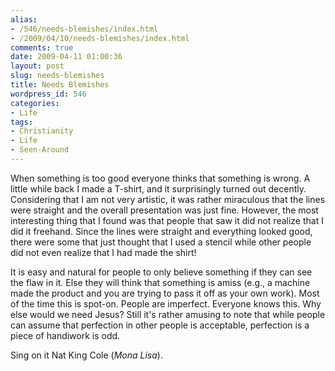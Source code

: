 ```yaml
---
alias:
- /546/needs-blemishes/index.html
- /2009/04/10/needs-blemishes/index.html
comments: true
date: 2009-04-11 01:00:36
layout: post
slug: needs-blemishes
title: Needs Blemishes
wordpress_id: 546
categories:
- Life
tags:
- Christianity
- Life
- Seen-Around
---
```


When something is too good everyone thinks that something is wrong.  A little while back I made a T-shirt, and it surprisingly turned out decently.  Considering that I am not very artistic, it was rather miraculous that the lines were straight and the overall presentation was just fine.  However, the most interesting thing that I found was that people that saw it did not realize that I did it freehand.  Since the lines were straight and everything looked good, there were some that just thought that I used a stencil while other people did not even realize that I had made the shirt!

It is easy and natural for people to only believe something if they can see the flaw in it.  Else they will think that something is amiss (e.g., a machine made the product and you are trying to pass it off as your own work).  Most of the time this is spot-on.  People are imperfect.  Everyone knows this.  Why else would we need Jesus?  Still it's rather amusing to note that while people can assume that perfection in other people is acceptable, perfection is a piece of handiwork is odd.

Sing on it Nat King Cole (_Mona Lisa_).
